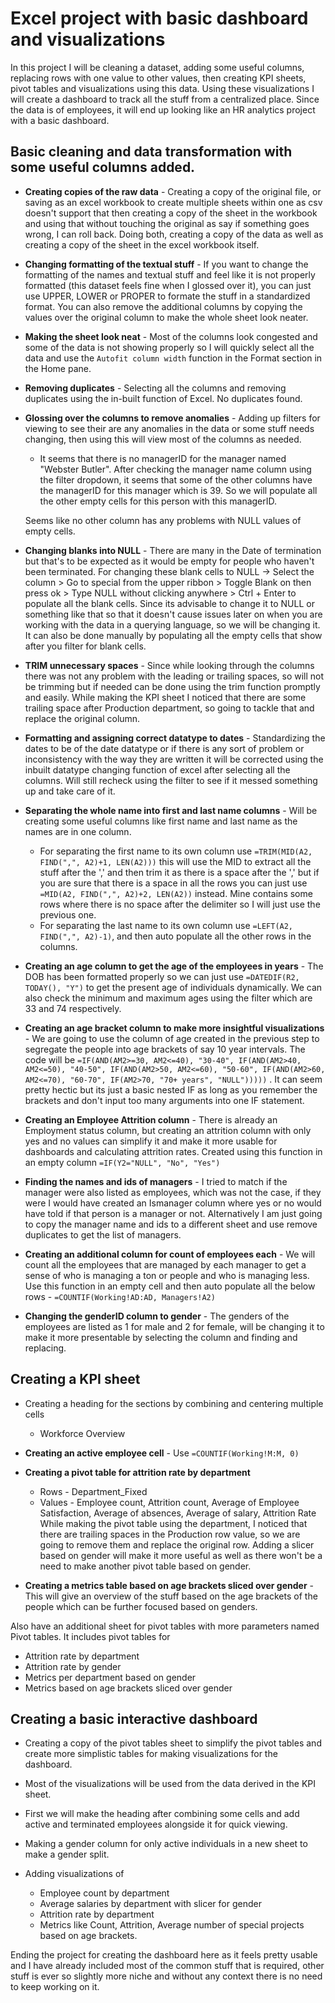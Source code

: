 # Excel project with basic dashboard and visualizations

In this project I will be cleaning a dataset, adding some useful columns, replacing rows with one value to other values, then creating KPI sheets, pivot tables and visualizations using this data. Using these visualizations I will create a dashboard to track all the stuff from a centralized place. Since the data is of employees, it will end up looking like an HR analytics project with a basic dashboard.

## Basic cleaning and data transformation with some useful columns added.

- **Creating copies of the raw data** - Creating a copy of the original file, or saving as an excel workbook to create multiple sheets within one as csv doesn't support that then creating a copy of the sheet in the workbook and using that without touching the original as say if something goes wrong, I can roll back. Doing both, creating a copy of the data as well as creating a copy of the sheet in the excel workbook itself.

- **Changing formatting of the textual stuff** - If you want to change the formatting of the names and textual stuff and feel like it is not properly formatted (this dataset feels fine when I glossed over it), you can just use UPPER, LOWER or PROPER to formate the stuff in a standardized format. You can also remove the additional columns by copying the values over the original column to make the whole sheet look neater.

- **Making the sheet look neat** - Most of the columns look congested and some of the data is not showing properly so I will quickly select all the data and use the `Autofit column width` function in the Format section in the Home pane.

- **Removing duplicates** - Selecting all the columns and removing duplicates using the in-built function of Excel.
    No duplicates found.

- **Glossing over the columns to remove anomalies** - Adding up filters for viewing to see their are any anomalies in the data or some stuff needs changing, then using this will view most of the columns as needed.
    - It seems that there is no managerID for the manager named "Webster Butler". After checking the manager name column using the filter dropdown, it seems that some of the other columns have the managerID for this manager which is 39. So we will populate all the other empty cells for this person with this managerID.

    Seems like no other column has any problems with NULL values of empty cells.
    
- **Changing blanks into NULL** - There are many in the Date of termination but that's to be expected as it would be empty for people who haven't been terminated. 
    For changing these blank cells to NULL -> Select the column > Go to special from the upper ribbon > Toggle Blank on then press ok > Type NULL without clicking anywhere > Ctrl + Enter to populate all the blank cells.
 Since its advisable to change it to NULL or something like that so that it doesn't cause issues later on when you are working with the data in a querying language, so we will be changing it. It can also be done manually by populating all the empty cells that show after you filter for blank cells.

- **TRIM unnecessary spaces** - Since while looking through the columns there was not any problem with the leading or trailing spaces, so will not be trimming but if needed can be done using the trim function promptly and easily. While making the KPI sheet I noticed that there are some trailing space after Production department, so going to tackle that and replace the original column.

- **Formatting and assigning correct datatype to dates** - Standardizing the dates to be of the date datatype or if there is any sort of problem or inconsistency with the way they are written it will be corrected using the inbuilt datatype changing function of excel after selecting all the columns. Will still recheck using the filter to see if it messed something up and take care of it.

- **Separating the whole name into first and last name columns** - Will be creating some useful columns like first name and last name as the names are in one column.
    - For separating the first name to its own column use `=TRIM(MID(A2, FIND(",", A2)+1, LEN(A2)))` this will use the MID to extract all the stuff after the ',' and then trim it as there is a space after the ',' but if you are sure that there is a space in all the rows you can just use `=MID(A2, FIND(",", A2)+2, LEN(A2))` instead. Mine contains some rows where there is no space after the delimiter so I will just use the previous one.
    - For separating the last name to its own column use `=LEFT(A2, FIND(",", A2)-1)`, and then auto populate all the other rows in the columns.

- **Creating an age column to get the age of the employees in years** - The DOB has been formatted properly so we can just use `=DATEDIF(R2, TODAY(), "Y")` to get the present age of individuals dynamically. We can also check the minimum and maximum ages using the filter which are 33 and 74 respectively.

- **Creating an age bracket column to make more insightful visualizations** - We are going to use the column of age created in the previous step to segregate the people into age brackets of say 10 year intervals. The code will be `=IF(AND(AM2>=30, AM2<=40), "30-40", IF(AND(AM2>40, AM2<=50), "40-50", IF(AND(AM2>50, AM2<=60), "50-60", IF(AND(AM2>60, AM2<=70), "60-70", IF(AM2>70, "70+ years", "NULL")))))` . It can seem pretty hectic but its just a basic nested IF as long as you remember the brackets and don't input too many arguments into one IF statement.

- **Creating an Employee Attrition column** - There is already an Employment status column, but creating an attrition column with only yes and no values can simplify it and make it more usable for dashboards and calculating attrition rates. Created using this function in an empty column `=IF(Y2="NULL", "No", "Yes")`

- **Finding the names and ids of managers** - I tried to match if the manager were also listed as employees, which was not the case, if they were I would have created an Ismanager column where yes or no would have told if that person is a manager or not. Alternatively I am just going to copy the manager name and ids to a different sheet and use remove duplicates to get the list of managers.

- **Creating an additional column for count of employees each** - We will count all the employees that are managed by each manager to get a sense of who is managing a ton or people and who is managing less. Use this function in an empty cell and then auto populate all the below rows - `=COUNTIF(Working!AD:AD, Managers!A2)`

- **Changing the genderID column to gender** - The genders of the employees are listed as 1 for male and 2 for female, will be changing it to make it more presentable by selecting the column and finding and replacing.

## Creating a KPI sheet

- Creating a heading for the sections by combining and centering multiple cells
    - Workforce Overview

- **Creating an active employee cell** - Use `=COUNTIF(Working!M:M, 0)`

- **Creating a pivot table for attrition rate by department**
    - Rows - Department_Fixed
    - Values - Employee count, Attrition count, Average of Employee Satisfaction, Average of absences, Average of salary, Attrition Rate
While making the pivot table using the department, I noticed that there are trailing spaces in the Production row value, so we are going to remove them and replace the original row.
Adding a slicer based on gender will make it more useful as well as there won't be a need to make another pivot table based on gender.

- **Creating a metrics table based on age brackets sliced over gender** - This will give an overview of the stuff based on the age brackets of the people which can be further focused based on genders.

Also have an additional sheet for pivot tables with more parameters named Pivot tables. It includes pivot tables for
- Attrition rate by department
- Attrition rate by gender
- Metrics per department based on gender
- Metrics based on age brackets sliced over gender

## Creating a basic interactive dashboard

- Creating a copy of the pivot tables sheet to simplify the pivot tables and create more simplistic tables for making visualizations for the dashboard.

- Most of the visualizations will be used from the data derived in the KPI sheet.

- First we will make the heading after combining some cells and add active and terminated employees alongside it for quick viewing.

- Making a gender column for only active individuals in a new sheet to make a gender split.

- Adding visualizations of
    - Employee count by department
    - Average salaries by department with slicer for gender
    - Attrition rate by department
    - Metrics like Count, Attrition, Average number of special projects based on age brackets.

Ending the project for creating the dashboard here as it feels pretty usable and I have already included most of the common stuff that is required, other stuff is ever so slightly more niche and without any context there is no need to keep working on it.